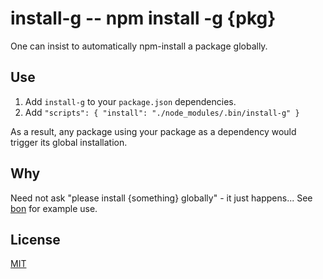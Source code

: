 # install-g -- npm install -g {pkg}

One can insist to automatically npm-install a package globally.

## Use

1. Add `install-g` to your `package.json` dependencies.
2. Add `"scripts": { "install": "./node_modules/.bin/install-g" }`

As a result, any package using your package as a dependency would trigger its global installation.

## Why

Need not ask "please install {something} globally" - it just happens...
See [bon](https://github.com/orlin/bon) for example use.

## License

[MIT](http://orlin.mit-license.org)
